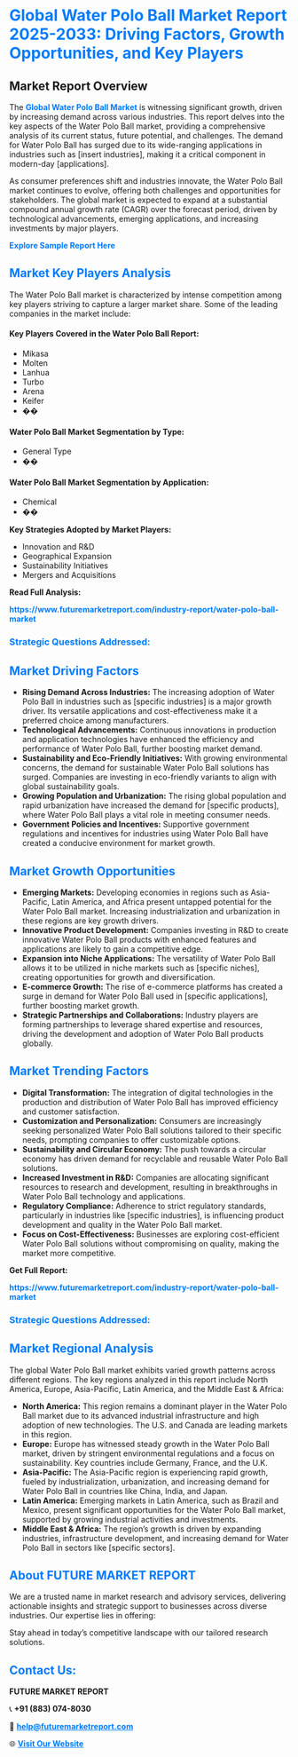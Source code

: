 <h1 style="color: #007BFF;">Global Water Polo Ball Market Report 2025-2033: Driving Factors, Growth Opportunities, and Key Players</h1>

<section id="overview">
<h2>Market Report Overview</h2>
<p>The <a href="https://www.futuremarketreport.com/industry-report/water-polo-ball-market" style="color: #007BFF; text-decoration: none;"><strong>Global Water Polo Ball Market</strong></a> is witnessing significant growth, driven by increasing demand across various industries. This report delves into the key aspects of the Water Polo Ball market, providing a comprehensive analysis of its current status, future potential, and challenges. The demand for Water Polo Ball has surged due to its wide-ranging applications in industries such as [insert industries], making it a critical component in modern-day [applications].</p>
<p>As consumer preferences shift and industries innovate, the Water Polo Ball market continues to evolve, offering both challenges and opportunities for stakeholders. The global market is expected to expand at a substantial compound annual growth rate (CAGR) over the forecast period, driven by technological advancements, emerging applications, and increasing investments by major players.</p>
</section>

<section id="overview">
<p><a href="https://www.futuremarketreport.com/request-sample/reportId=113990" style="color: #007BFF; text-decoration: none;"><strong>Explore Sample Report Here</strong></a></p>
</section>

<section id="key-players">
<h2 style="color: #007BFF;">Market Key Players Analysis</h2>
<p>The Water Polo Ball market is characterized by intense competition among key players striving to capture a larger market share. Some of the leading companies in the market include:</p>
<h4>Key Players Covered in the Water Polo Ball Report:</h4>
<ul><li>Mikasa</li><li>Molten</li><li>Lanhua</li><li>Turbo</li><li>Arena</li><li>Keifer</li><li>��</li></ul>
<h4>Water Polo Ball Market Segmentation by Type:</h4>
<ul><li>General Type</li><li>��</li></ul>

<h4>Water Polo Ball Market Segmentation by Application:</h4>
<ul><li>Chemical</li><li>��</li></ul>
<p><strong>Key Strategies Adopted by Market Players:</strong></p>
<ul>
<li>Innovation and R&D</li>
<li>Geographical Expansion</li>
<li>Sustainability Initiatives</li>
<li>Mergers and Acquisitions</li>
</ul>
</section>

<section>
<p><strong>Read Full Analysis: </strong></p><a href="https://www.futuremarketreport.com/industry-report/water-polo-ball-market" style="color: #007BFF; text-decoration: none;"><strong>https://www.futuremarketreport.com/industry-report/water-polo-ball-market</strong></a>
<h3 style="color: #007BFF;">Strategic Questions Addressed:</h3>
</section>

<section id="driving-factors">
<h2 style="color: #007BFF;">Market Driving Factors</h2>
<ul>
<li><strong>Rising Demand Across Industries:</strong> The increasing adoption of Water Polo Ball in industries such as [specific industries] is a major growth driver. Its versatile applications and cost-effectiveness make it a preferred choice among manufacturers.</li>
<li><strong>Technological Advancements:</strong> Continuous innovations in production and application technologies have enhanced the efficiency and performance of Water Polo Ball, further boosting market demand.</li>
<li><strong>Sustainability and Eco-Friendly Initiatives:</strong> With growing environmental concerns, the demand for sustainable Water Polo Ball solutions has surged. Companies are investing in eco-friendly variants to align with global sustainability goals.</li>
<li><strong>Growing Population and Urbanization:</strong> The rising global population and rapid urbanization have increased the demand for [specific products], where Water Polo Ball plays a vital role in meeting consumer needs.</li>
<li><strong>Government Policies and Incentives:</strong> Supportive government regulations and incentives for industries using Water Polo Ball have created a conducive environment for market growth.</li>
</ul>
</section>

<section id="growth-opportunities">
<h2 style="color: #007BFF;">Market Growth Opportunities</h2>
<ul>
<li><strong>Emerging Markets:</strong> Developing economies in regions such as Asia-Pacific, Latin America, and Africa present untapped potential for the Water Polo Ball market. Increasing industrialization and urbanization in these regions are key growth drivers.</li>
<li><strong>Innovative Product Development:</strong> Companies investing in R&D to create innovative Water Polo Ball products with enhanced features and applications are likely to gain a competitive edge.</li>
<li><strong>Expansion into Niche Applications:</strong> The versatility of Water Polo Ball allows it to be utilized in niche markets such as [specific niches], creating opportunities for growth and diversification.</li>
<li><strong>E-commerce Growth:</strong> The rise of e-commerce platforms has created a surge in demand for Water Polo Ball used in [specific applications], further boosting market growth.</li>
<li><strong>Strategic Partnerships and Collaborations:</strong> Industry players are forming partnerships to leverage shared expertise and resources, driving the development and adoption of Water Polo Ball products globally.</li>
</ul>
</section>

<section id="trending-factors">
<h2 style="color: #007BFF;">Market Trending Factors</h2>
<ul>
<li><strong>Digital Transformation:</strong> The integration of digital technologies in the production and distribution of Water Polo Ball has improved efficiency and customer satisfaction.</li>
<li><strong>Customization and Personalization:</strong> Consumers are increasingly seeking personalized Water Polo Ball solutions tailored to their specific needs, prompting companies to offer customizable options.</li>
<li><strong>Sustainability and Circular Economy:</strong> The push towards a circular economy has driven demand for recyclable and reusable Water Polo Ball solutions.</li>
<li><strong>Increased Investment in R&D:</strong> Companies are allocating significant resources to research and development, resulting in breakthroughs in Water Polo Ball technology and applications.</li>
<li><strong>Regulatory Compliance:</strong> Adherence to strict regulatory standards, particularly in industries like [specific industries], is influencing product development and quality in the Water Polo Ball market.</li>
<li><strong>Focus on Cost-Effectiveness:</strong> Businesses are exploring cost-efficient Water Polo Ball solutions without compromising on quality, making the market more competitive.</li>
</ul>
</section>

<section>
<p><strong>Get Full Report: </strong></p><a href="https://www.futuremarketreport.com/industry-report/water-polo-ball-market" style="color: #007BFF; text-decoration: none;"><strong>https://www.futuremarketreport.com/industry-report/water-polo-ball-market</strong></a>
<h3 style="color: #007BFF;">Strategic Questions Addressed:</h3>
</section>


<section id="regional-analysis">
<h2 style="color: #007BFF;">Market Regional Analysis</h2>
<p>The global Water Polo Ball market exhibits varied growth patterns across different regions. The key regions analyzed in this report include North America, Europe, Asia-Pacific, Latin America, and the Middle East & Africa:</p>
<ul>
<li><strong>North America:</strong> This region remains a dominant player in the Water Polo Ball market due to its advanced industrial infrastructure and high adoption of new technologies. The U.S. and Canada are leading markets in this region.</li>
<li><strong>Europe:</strong> Europe has witnessed steady growth in the Water Polo Ball market, driven by stringent environmental regulations and a focus on sustainability. Key countries include Germany, France, and the U.K.</li>
<li><strong>Asia-Pacific:</strong> The Asia-Pacific region is experiencing rapid growth, fueled by industrialization, urbanization, and increasing demand for Water Polo Ball in countries like China, India, and Japan.</li>
<li><strong>Latin America:</strong> Emerging markets in Latin America, such as Brazil and Mexico, present significant opportunities for the Water Polo Ball market, supported by growing industrial activities and investments.</li>
<li><strong>Middle East & Africa:</strong> The region’s growth is driven by expanding industries, infrastructure development, and increasing demand for Water Polo Ball in sectors like [specific sectors].</li>
</ul>
</section>

<footer>
<h2 style="color: #007BFF;">About FUTURE MARKET REPORT</h2>
<p>We are a trusted name in market research and advisory services, delivering actionable insights and strategic support to businesses across diverse industries. Our expertise lies in offering:</p>

<p>Stay ahead in today’s competitive landscape with our tailored research solutions.</p>

<h2 style="color: #007BFF;">Contact Us:</h2>
<p><strong>FUTURE MARKET REPORT</strong></p>
<p>📞 <strong>+91 (883) 074-8030</strong></p>
<p>📧 <strong><a href="mailto:help@futuremarketreport.com" style="color: #007BFF;">help@futuremarketreport.com</a></strong></p>
<p>🌐 <strong><a href="https://www.futuremarketreport.com/" style="color: #007BFF;">Visit Our Website</a></strong></p>
</footer>